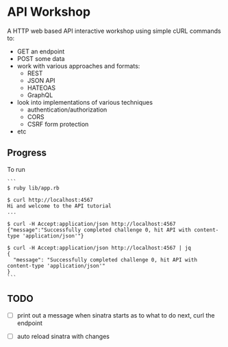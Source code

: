 # API Workshop

A HTTP web based API interactive workshop using simple cURL commands to:
  - GET an endpoint
  - POST some data
  - work with various approaches and formats:
    - REST
    - JSON API
    - HATEOAS
    - GraphQL
  - look into implementations of various techniques
    - authentication/authorization
    - CORS
    - CSRF form protection
  - etc

## Progress

To run

    ```
    $ ruby lib/app.rb

    $ curl http://localhost:4567
    Hi and welcome to the API tutorial
    ...

    $ curl -H Accept:application/json http://localhost:4567
    {"message":"Successfully completed challenge 0, hit API with content-type 'application/json'"}

    $ curl -H Accept:application/json http://localhost:4567 | jq
    {
      "message": "Successfully completed challenge 0, hit API with content-type 'application/json'"
    }
    ```

## TODO

- [ ] print out a message when sinatra starts as to what to do next, curl the
  endpoint
- [ ] auto reload sinatra with changes

